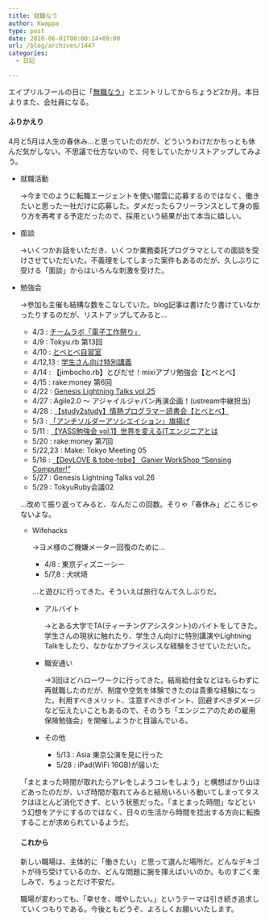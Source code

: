 ```yaml
---
title: 就職なう
author: Kwappa
type: post
date: 2010-06-01T00:00:14+09:00
url: /blog/archives/1447
categories:
  - 日記

---
```

エイプリルフールの日に「<a href="http://www.kwappa.net/blog/archives/1425" target="_blank" rel="noopener noreferrer">無職なう</a>」とエントリしてからちょうど2か月。本日よりまた、会社員になる。

#### ふりかえり

4月と5月は人生の春休み…と思っていたのだが、どういうわけだかちっとも休んだ気がしない。不思議で仕方ないので、何をしていたかリストアップしてみよう。

  * 就職活動
		  
    →今までのように転職エージェントを使い闇雲に応募するのではなく、働きたいと思った一社だけに応募した。ダメだったらフリーランスとして身の振り方を再考する予定だったので、採用という結果が出て本当に嬉しい。 
  * 面談
		  
    →いくつかお話をいただき、いくつか業務委託プログラマとしての面談を受けさせていただいた。不義理をしてしまった案件もあるのだが、久しぶりに受ける「面談」からはいろんな刺激を受けた。 
  * 勉強会
		  
    →参加も主催も結構な数をこなしていた。blog記事は書けたり書けていなかったりするのだが、リストアップしてみると…</p> 
      * 4/3 : <a href="http://kwappa.txt-nifty.com/blog/2010/04/post-c742.html" target="_blank" rel="noopener noreferrer">チームラボ「電子工作祭り」</a>
      * 4/9 : Tokyu.rb 第13回
      * 4/10 : <a href="http://kwappa.txt-nifty.com/blog/2010/04/post-40fc.html" target="_blank" rel="noopener noreferrer">とべとべ自習室</a>
      * 4/12,13 : <a href="http://kwappa.txt-nifty.com/blog/2010/04/post-8866.html" target="_blank" rel="noopener noreferrer">学生さん向け特別講義</a>
      * 4/14 : 【jimbocho.rb】とびだせ！mixiアプリ勉強会【とべとべ】
      * 4/15 : rake:money 第6回
      * 4/22 : <a href="http://kwappa.txt-nifty.com/blog/2010/04/genesis-lightni.html" target="_blank" rel="noopener noreferrer">Genesis Lightning Talks vol.25</a>
      * 4/27 : Agile2.0 ～ アジャイルジャパン再演企画！(ustream中継担当)
      * 4/28 : <a href="http://kwappa.txt-nifty.com/blog/2010/04/study2study-208.html" target="_blank" rel="noopener noreferrer">【study2study】情熱プログラマー読書会【とべとべ】</a>
      * 5/3 : <a href="http://phyzz.bz/archives/70" target="_blank" rel="noopener noreferrer">「アンチソルダーアソシエイション」旗揚げ</a>
      * 5/11 : <a href="http://kwappa.txt-nifty.com/blog/2010/05/yass-vol1it-46e.html" target="_blank" rel="noopener noreferrer">【YASS勉強会 vol.1】世界を変えるITエンジニアとは</a>
      * 5/20 : rake:money 第7回
      * 5/22,23 : Make: Tokyo Meeting 05
      * 5/16 : <a href="http://kwappa.txt-nifty.com/blog/2010/05/devlove-tobe-to.html" target="_blank" rel="noopener noreferrer">【DevLOVE & tobe-tobe】 Ganier WorkShop &#8220;Sensing Computer!&#8221;</a>
      * 5/27 : Genesis Lightning Talks vol.26
      * 5/29 : TokyuRuby会議02
    
    …改めて振り返ってみると、なんだこの回数。そりゃ「春休み」どころじゃないよな。 </li> 
    
      * Wifehacks
		  
        →ヨメ様のご機嫌メーター回復のために…</p> 
          * 4/8 : 東京ディズニーシー
          * 5/7,8 : 犬吠埼
        
        …と遊びに行ってきた。そういえば旅行なんて久しぶりだ。 </li> 
        
          * アルバイト
		  
            →とある大学でTA(ティーチングアシスタント)のバイトをしてきた。学生さんの現状に触れたり、学生さん向けに特別講演やLightning Talkをしたり、なかなかプライスレスな経験をさせていただいた。 
          * 職安通い
		  
            →3回ほどハローワークに行ってきた。結局給付金などはもらわずに再就職したのだが、制度や空気を体験できたのは貴重な経験になった。利用すべきメリット、注意すべきポイント、回避すべきダメージなど伝えたいこともあるので、そのうち「エンジニアのための雇用保険勉強会」を開催しようかと目論んでいる。 
          * その他 
              * 5/13 : Asia 東京公演を見に行った
              * 5/28 : iPad(WiFi 16GB)が届いた</ul> 
        
        「まとまった時間が取れたらアレをしようコレをしよう」と構想ばかり山ほどあったのだが、いざ時間が取れてみると結局いろいろ動いてしまってタスクはほとんど消化できず、という状態だった。「まとまった時間」などという幻想をアテにするのではなく、日々の生活から時間を捻出する方向に転換することが求められているようだ。
        
        #### これから
        
        新しい職場は、主体的に「働きたい」と思って選んだ場所だ。どんなデキゴトが待ち受けているのか、どんな問題に腕を揮えばいいのか。ものすごく楽しみで、ちょっとだけ不安だ。
        
        職場が変わっても、「幸せを、増やしたい。」というテーマは引き続き追求していくつもりである。今後ともどうぞ、よろしくお願いいたします。
